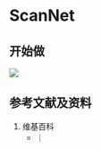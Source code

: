 # ScanNet

## 开始做

![](/images/基本数据类型/经典数据集/点云/ScanNet/01.jpg)

## 参考文献及资料

1. 维基百科
	- [](https://en.wikipedia.org/wiki/) ｜ [](https://zh.wikipedia.org/wiki/) 
